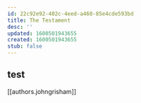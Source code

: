 ```yaml
---
id: 22c92e92-402c-4eed-a460-85e4cde593bd
title: The Testament
desc: ''
updated: 1600501943655
created: 1600501943655
stub: false
---
```


## test
[[authors.johngrisham]]
